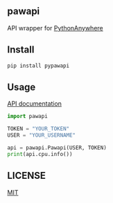 ## pawapi

API wrapper for [PythonAnywhere](https://pythonanywhere.com/)

## Install

```bash
pip install pypawapi
```

## Usage

[API documentation](https://help.pythonanywhere.com/pages/API)

```python
import pawapi

TOKEN = "YOUR_TOKEN"
USER = "YOUR_USERNAME"

api = pawapi.Pawapi(USER, TOKEN)
print(api.cpu.info())
```

## LICENSE
[MIT](./LICENSE)
